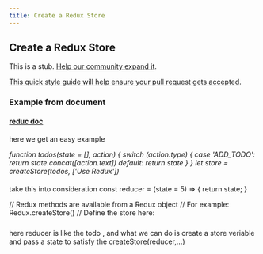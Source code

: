 ```yaml
---
title: Create a Redux Store
---
```

## Create a Redux Store

This is a stub. <a href='https://github.com/freecodecamp/guides/tree/master/src/pages/certifications/front-end-libraries/redux/create-a-redux-store/index.md' target='_blank' rel='nofollow'>Help our community expand it</a>.

<a href='https://github.com/freecodecamp/guides/blob/master/README.md' target='_blank' rel='nofollow'>This quick style guide will help ensure your pull request gets accepted</a>.

<!-- The article goes here, in GitHub-flavored Markdown. Feel free to add YouTube videos, images, and CodePen/JSBin embeds  -->

### Example from document  

#### [reduc doc](http://cn.redux.js.org/docs/api/createStore.html)  

here we get an easy example  

*function todos(state = [], action) {
  switch (action.type) {
    case 'ADD_TODO':
      return state.concat([action.text])
    default:
      return state
  }
}*
*let store = createStore(todos, ['Use Redux'])*

####
take this into consideration
const reducer = (state = 5) => {
  return state;
}

// Redux methods are available from a Redux object
// For example: Redux.createStore()
// Define the store here:
#####
here reducer is like the todo , and what we can do is create a store veriable and pass a state
to satisfy the createStore(reducer,...)

